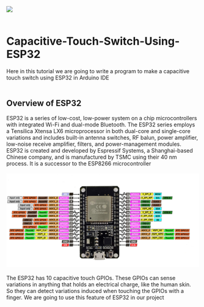 <img src="images/20210421_170337.gif" width="600"  />  <br><br>
# Capacitive-Touch-Switch-Using-ESP32
Here in this tutorial we are going to write a program to make a capacitive touch switch using ESP32 in Arduino IDE<br><br>
## Overview of ESP32

ESP32 is a series of low-cost, low-power system on a chip microcontrollers with integrated Wi-Fi and dual-mode Bluetooth. The ESP32 series employs a Tensilica Xtensa LX6 microprocessor in both dual-core and single-core variations and includes built-in antenna switches, RF balun, power amplifier, low-noise receive amplifier, filters, and power-management modules. ESP32 is created and developed by Espressif Systems, a Shanghai-based Chinese company, and is manufactured by TSMC using their 40 nm process. It is a successor to the ESP8266 microcontroller<br><br>
<img src="images/ESP32-pinout.png"   />  <br><br>
The ESP32 has 10 capacitive touch GPIOs. These GPIOs can sense variations in anything that holds an electrical charge, like the human skin. So they can detect variations induced when touching the GPIOs with a finger. We are going to use this feature of ESP32 in our project
